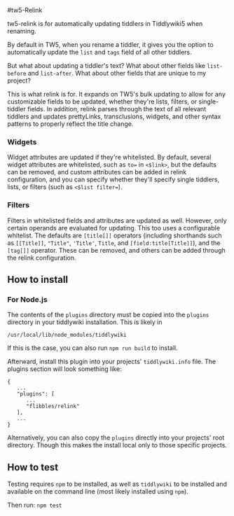 #tw5-Relink

tw5-relink is for automatically updating tiddlers in Tiddlywiki5 when renaming.

By default in TW5, when you rename a tiddler, it gives you the option to
automatically update the `list` and `tags` field of all other tiddlers.

But what about updating a tiddler's text? What about other fields like
`list-before` and `list-after`. What about other fields that are unique to
my project?

This is what relink is for. It expands on TW5's bulk updating to allow for
any customizable fields to be updated, whether they're lists, filters, or
single-tiddler fields. In addition, relink parses through the text of all
relevant tiddlers and updates prettyLinks, transclusions, widgets, and other
syntax patterns to properly reflect the title change.

### Widgets

Widget attributes are updated if they're whitelisted. By default, several
widget attributes are whitelisted, such as `to=` in `<$link>`, but the
defaults can be removed, and custom attributes can be added in relink
configuration, and you can specify whether they'll specify single tiddlers,
lists, or filters (such as `<$list filter=`).

### Filters

Filters in whitelisted fields and attributes are updated as well. However,
only certain operands are evaluated for updating. This too uses a configurable
whitelist. The defaults are `[title[]]` operators (including shorthands such
as `[[Title]]`, `"Title"`, `'Title'`, `Title`, and `[field:title[Title]]`),
and the `[tag[]]` operator. These can be removed, and others can be added
through the relink configuration.

## How to install

### For Node.js

The contents of the `plugins` directory must be copied into the `plugins`
directory in your tiddlywiki installation. This is likely in

`/usr/local/lib/node_modules/tiddlywiki`

If this is the case, you can also run `npm run build` to install.

Afterward, install this plugin into your projects' `tiddlywiki.info` file.
The plugins section will look something like:
```
{
   ...
   "plugins": [
      ...
      "flibbles/relink"
   ],
   ...
}
```

Alternatively, you can also copy the `plugins` directly into your projects'
root directory. Though this makes the install local only to those specific
projects.

## How to test

Testing requires `npm` to be installed, as well as `tiddlywiki` to be installed
and available on the command line (most likely installed using `npm`).

Then run: `npm test`

